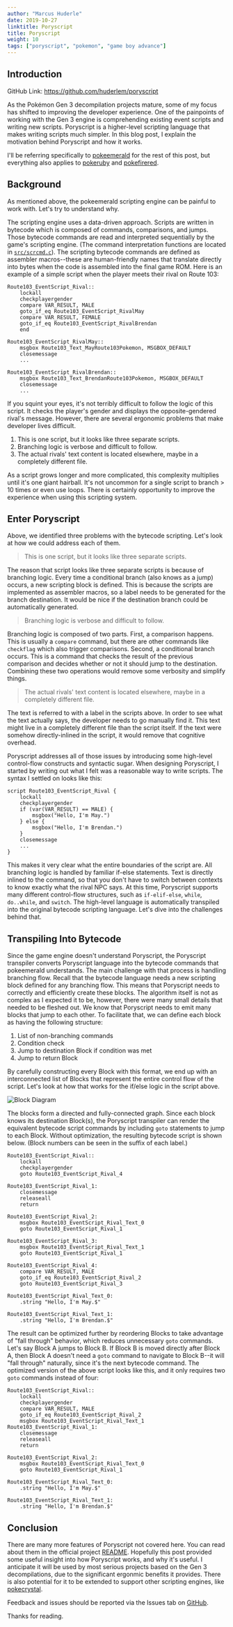 ```yaml
---
author: "Marcus Huderle"
date: 2019-10-27
linktitle: Poryscript
title: Poryscript
weight: 10
tags: ["poryscript", "pokemon", "game boy advance"]
---
```



## Introduction

GitHub Link: https://github.com/huderlem/poryscript

As the Pokémon Gen 3 decompilation projects mature, some of my focus has shifted to improving the developer experience. One of the painpoints of working with the Gen 3 engine is comprehending existing event scripts and writing new scripts. Poryscript is a higher-level scripting language that makes writing scripts much simpler. In this blog post, I explain the motivation behind Poryscript and how it works.

I'll be referring specifically to [pokeemerald](https://github.com/pret/pokeemerald) for the rest of this post, but everything also applies to [pokeruby](https://github.com/pret/pokeruby) and [pokefirered](https://github.com/pret/pokefirered).


## Background

As mentioned above, the pokeemerald scripting engine can be painful to work with. Let's try to understand why.

The scripting engine uses a data-driven approach. Scripts are written in bytecode which is composed of commands, comparisons, and jumps. Those bytecode commands are read and interpreted sequentially by the game's scripting engine. (The command interpretation functions are located in [`src/scrcmd.c`](https://github.com/pret/pokeemerald/blob/master/src/scrcmd.c)). The scripting bytecode commands are defined as assembler macros--these are human-friendly names that translate directly into bytes when the code is assembled into the final game ROM. Here is an example of a simple script when the player meets their rival on Route 103:

```plaintext
Route103_EventScript_Rival::
    lockall
    checkplayergender
    compare VAR_RESULT, MALE
    goto_if_eq Route103_EventScript_RivalMay
    compare VAR_RESULT, FEMALE
    goto_if_eq Route103_EventScript_RivalBrendan
    end

Route103_EventScript_RivalMay::
    msgbox Route103_Text_MayRoute103Pokemon, MSGBOX_DEFAULT
    closemessage
    ...

Route103_EventScript_RivalBrendan::
    msgbox Route103_Text_BrendanRoute103Pokemon, MSGBOX_DEFAULT
    closemessage
    ...
```

If you squint your eyes, it's not terribly difficult to follow the logic of this script. It checks the player's gender and displays the opposite-gendered rival's message. However, there are several ergonomic problems that make developer lives difficult.

1. This is one script, but it looks like three separate scripts.
2. Branching logic is verbose and difficult to follow.
3. The actual rivals' text content is located elsewhere, maybe in a completely different file.

As a script grows longer and more complicated, this complexity multiplies until it's one giant hairball. It's not uncommon for a single script to branch > 10 times or even use loops. There is certainly opportunity to improve the experience when using this scripting system.

## Enter Poryscript

Above, we identified three problems with the bytecode scripting. Let's look at how we could address each of them.

> This is one script, but it looks like three separate scripts.

The reason that script looks like three separate scripts is because of branching logic. Every time a conditional branch (also knows as a jump) occurs, a new scripting block is defined. This is because the scripts are implemented as assembler macros, so a label needs to be generated for the branch destination. It would be nice if the destination branch could be automatically generated.

> Branching logic is verbose and difficult to follow.

Branching logic is composed of two parts. First, a comparison happens. This is usually a `compare` command, but there are other commands like `checkflag` which also trigger comparisons. Second, a conditional branch occurs. This is a command that checks the result of the previous comparison and decides whether or not it should jump to the destination. Combining these two operations would remove some verbosity and simplify things.

> The actual rivals' text content is located elsewhere, maybe in a completely different file.

The text is referred to with a label in the scripts above. In order to see what the text actually says, the developer needs to go manually find it. This text might live in a completely different file than the script itself. If the text were somehow directly-inlined in the script, it would remove that cognitive overhead.

Poryscript addresses all of those issues by introducing some high-level control-flow constructs and syntactic sugar. When designing Poryscript, I started by writing out what I felt was a reasonable way to write scripts. The syntax I settled on looks like this:

```plaintext
script Route103_EventScript_Rival {
    lockall
    checkplayergender
    if (var(VAR_RESULT) == MALE) {
        msgbox("Hello, I'm May.")
    } else {
        msgbox("Hello, I'm Brendan.")
    }
    closemessage
    ...
}
```

This makes it very clear what the entire boundaries of the script are. All branching logic is handled by familiar if-else statements. Text is directly inlined to the command, so that you don't have to switch between contexts to know exactly what the rival NPC says. At this time, Poryscript supports many different control-flow structures, such as `if-elif-else`, `while`, `do..while`, and `switch`.  The high-level language is automatically transpiled into the original bytecode scripting language. Let's dive into the challenges behind that.

## Transpiling Into Bytecode

Since the game engine doesn't understand Poryscript, the Poryscript transpiler converts Poryscript language into the bytecode commands that pokeemerald understands. The main challenge with that process is handling branching flow. Recall that the bytecode language needs a new scripting block defined for any branching flow. This means that Poryscript needs to correctly and efficiently create these blocks. The algorithm itself is not as complex as I expected it to be, however, there were many small details that needed to be fleshed out. We know that Poryscript needs to emit many blocks that jump to each other. To facilitate that, we can define each block as having the following structure:

1. List of non-branching commands
2. Condition check
3. Jump to destination Block if condition was met
4. Jump to return Block

By carefully constructing every Block with this format, we end up with an interconnected list of Blocks that represent the entire control flow of the script. Let's look at how that works for the if/else logic in the script above.

![Block Diagram](/blog/posts/poryscript/block-diagram.png)

The blocks form a directed and fully-connected graph. Since each block knows its destination Block(s), the Poryscript transpiler can render the equivalent bytecode script commands by including `goto` statements to jump to each Block. Without optimization, the resulting bytecode script is shown below. (Block numbers can be seen in the suffix of each label.)
```plaintext
Route103_EventScript_Rival::
    lockall
    checkplayergender
    goto Route103_EventScript_Rival_4

Route103_EventScript_Rival_1:
    closemessage
    releaseall
    return

Route103_EventScript_Rival_2:
    msgbox Route103_EventScript_Rival_Text_0
    goto Route103_EventScript_Rival_1

Route103_EventScript_Rival_3:
    msgbox Route103_EventScript_Rival_Text_1
    goto Route103_EventScript_Rival_1

Route103_EventScript_Rival_4:
    compare VAR_RESULT, MALE
    goto_if_eq Route103_EventScript_Rival_2
    goto Route103_EventScript_Rival_3

Route103_EventScript_Rival_Text_0:
    .string "Hello, I'm May.$"

Route103_EventScript_Rival_Text_1:
    .string "Hello, I'm Brendan.$"
```

The result can be optimized further by reordering Blocks to take advantage of "fall through" behavior, which reduces unnecessary `goto` commands. Let's say Block A jumps to Block B. If Block B is moved directly after Block A, then Block A doesn't need a `goto` command to navigate to Block B--it will "fall through" naturally, since it's the next bytecode command. The optimized version of the above script looks like this, and it only requires two `goto` commands instead of four:

```plaintext
Route103_EventScript_Rival::
    lockall
    checkplayergender
    compare VAR_RESULT, MALE
    goto_if_eq Route103_EventScript_Rival_2
    msgbox Route103_EventScript_Rival_Text_1
Route103_EventScript_Rival_1:
    closemessage
    releaseall
    return

Route103_EventScript_Rival_2:
    msgbox Route103_EventScript_Rival_Text_0
    goto Route103_EventScript_Rival_1

Route103_EventScript_Rival_Text_0:
    .string "Hello, I'm May.$"

Route103_EventScript_Rival_Text_1:
    .string "Hello, I'm Brendan.$"
```

## Conclusion

There are many more features of Poryscript not covered here. You can read about them in the official project [README](https://github.com/huderlem/poryscript/blob/master/README.md). Hopefully this post provided some useful insight into how Poryscript works, and why it's useful. I anticipate it will be used by most serious projects based on the Gen 3 decompilations, due to the significant ergonmic benefits it provides. There is also potential for it to be extended to support other scripting engines, like [pokecrystal](https://github.com/pret/pokecrystal).

Feedback and issues should be reported via the Issues tab on [GitHub](https://github.com/huderlem/poryscript/issues).

Thanks for reading.
